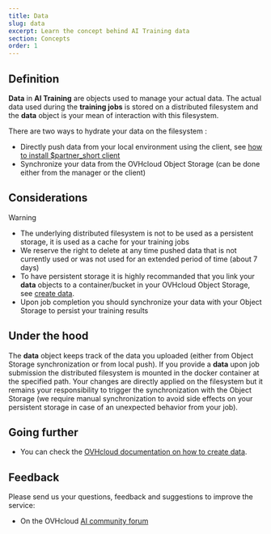 ```yaml
---
title: Data
slug: data
excerpt: Learn the concept behind AI Training data
section: Concepts
order: 1
---
```

## Definition

**Data** in **AI Training** are objects used to manage your actual data.
The actual data used during the **training jobs** is stored on a
distributed filesystem and the **data** object is your mean of
interaction with this filesystem.

There are two ways to hydrate your data on the filesystem :

-   Directly push data from your local environment using the client, see
    [how to install \$partner\_short client](../install-client)
-   Synchronize your data from the OVHcloud Object Storage (can be done
    either from the manager or the client)

## Considerations

> [!warning] 
> * The underlying distributed filesystem is not to be
> used as a persistent storage, it is used as a cache for your training
> jobs 
> * We reserve the right to delete at any time pushed data that is
> not currently used or was not used for an extended period of time
> (about 7 days) 
> * To have persistent storage it is highly recommanded
> that you link your **data** objects to a container/bucket in your
> OVHcloud Object Storage, see [create data](../create-data). 
> * Upon
> job completion you should synchronize your data with your Object
> Storage to persist your training results

## Under the hood

The **data** object keeps track of the data you uploaded (either from
Object Storage synchronization or from local push). If you provide a
**data** upon job submission the distributed filesystem is mounted in
the docker container at the specified path. Your changes are directly
applied on the filesystem but it remains your responsibility to trigger
the synchronization with the Object Storage (we require manual
synchronization to avoid side effects on your persistent storage in case
of an unexpected behavior from your job).

## Going further

-   You can check the [OVHcloud documentation on how to create
    data](../create-data).

## Feedback

Please send us your questions, feedback and suggestions to improve the
service:

-   On the OVHcloud [AI community
    forum](https://community.ovh.com/c/platform/ai-ml)
